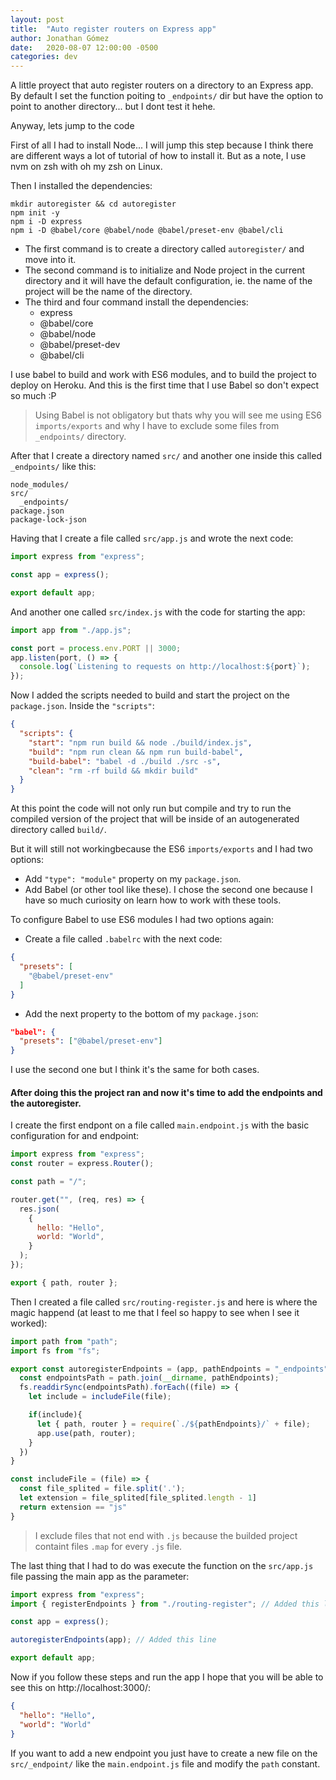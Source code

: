 ```yaml
---
layout: post
title:  "Auto register routers on Express app"
author: Jonathan Gómez
date:   2020-08-07 12:00:00 -0500
categories: dev
---
```


A little proyect that auto register routers on a directory to an Express app. By default I set the function poiting to ```_endpoints/``` dir
but have the option to point to another directory... but I dont test it hehe.

Anyway, lets jump to the code

First of all I had to install Node... I will jump this step because I think there are different ways a lot of tutorial of how to install it. But as a note,
I use nvm on zsh with oh my zsh on Linux.

Then I installed the dependencies:

```shell
mkdir autoregister && cd autoregister
npm init -y
npm i -D express 
npm i -D @babel/core @babel/node @babel/preset-env @babel/cli
```
- The first command is to create a directory called ```autoregister/``` and move into it.
- The second command is to initialize and Node project in the current directory and it will have the default configuration, ie. the name of the project will be
the name of the directory.
- The third and four command install the dependencies:
  - express
  - @babel/core
  - @babel/node
  - @babel/preset-dev
  - @babel/cli

I use babel to build and work with ES6 modules, and to build the project to deploy on Heroku. And this is the first time that I use Babel so don't expect
so much :P

> Using Babel is not obligatory but thats why you will see me using ES6 ```imports/exports``` and why I have to exclude some files from ```_endpoints/``` directory.

After that I create a directory named ```src/``` and another one inside this called ```_endpoints/``` like this:
```
node_modules/
src/
  _endpoints/
package.json
package-lock-json
```

Having that I create a file called ```src/app.js``` and wrote the next code:
```js
import express from "express";

const app = express();

export default app;
```
And another one called ```src/index.js``` with the code for starting the app:
```js
import app from "./app.js";

const port = process.env.PORT || 3000;
app.listen(port, () => {
  console.log(`Listening to requests on http://localhost:${port}`);
});
```

Now I added the scripts needed to build and start the project on the ```package.json```. Inside the ```"scripts"```:
```json
{
  "scripts": {
    "start": "npm run build && node ./build/index.js",
    "build": "npm run clean && npm run build-babel",
    "build-babel": "babel -d ./build ./src -s",
    "clean": "rm -rf build && mkdir build"
  }
}
```
At this point the code will not only run but compile and try to run the compiled version of the project that will be inside of an
autogenerated directory called ```build/```.

But it will still not workingbecause the ES6 ```imports/exports``` and I had two options:
* Add ```"type": "module"``` property on my ```package.json```.
* Add Babel (or other tool like these).
I chose the second one because I have so much curiosity on learn how to work with these tools.

To configure Babel to use ES6 modules I had two options again:
* Create a file called ```.babelrc``` with the next code:

```json
{
  "presets": [
    "@babel/preset-env"
  ]
}
```
* Add the next property to the bottom of my ```package.json```:

```json
"babel": {
  "presets": ["@babel/preset-env"]
}
```
I use the second one but I think it's the same for both cases.

#### After doing this the project ran and now it's time to add the endpoints and the autoregister.
I create the first endpont on a file called ```main.endpoint.js``` with the basic configuration for and endpoint:
```js
import express from "express";
const router = express.Router();

const path = "/";

router.get("", (req, res) => {
  res.json(
    {
      hello: "Hello",
      world: "World",
    }
  );
});

export { path, router };
```

Then I created a file called ```src/routing-register.js``` and here is where the magic happend (at least to me that
I feel so happy to see when I see it worked):
```js
import path from "path";
import fs from "fs";

export const autoregisterEndpoints = (app, pathEndpoints = "_endpoints") => {
  const endpointsPath = path.join(__dirname, pathEndpoints);
  fs.readdirSync(endpointsPath).forEach((file) => {
    let include = includeFile(file);

    if(include){
      let { path, router } = require(`./${pathEndpoints}/` + file);
      app.use(path, router);
    }
  })
}

const includeFile = (file) => {
  const file_splited = file.split('.');
  let extension = file_splited[file_splited.length - 1]
  return extension == "js"
}
```
> I exclude files that not end with ```.js``` because the builded project containt files ```.map``` for every ```.js``` file.

The last thing that I had to do was execute the function on the ```src/app.js``` file passing the main app as the parameter:
```js
import express from "express";
import { registerEndpoints } from "./routing-register"; // Added this line

const app = express();

autoregisterEndpoints(app); // Added this line

export default app;
```

Now if you follow these steps and run the app I hope that you will be able to see this on http://localhost:3000/:
```json
{
  "hello": "Hello",
  "world": "World"
}
```

If you want to add a new endpoint you just have to create a new file on the ```src/_endpoint/``` like the ```main.endpoint.js``` file
and modify the ```path``` constant.
